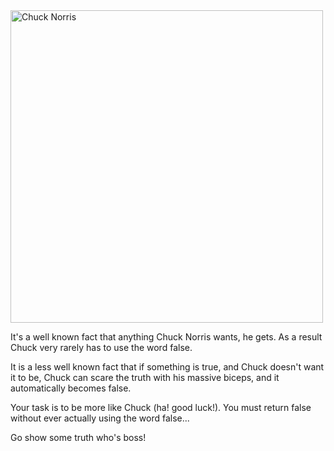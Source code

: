 <img src = https://faroutmagazine.co.uk/static/uploads/1/2022/03/Why-Chuck-Norris-Dodgeball-cameo-_shocked_-him.jpg alt="Chuck Norris" width="500">

It's a well known fact that anything Chuck Norris wants, he gets. As a result Chuck very rarely has to use the word false.

It is a less well known fact that if something is true, and Chuck doesn't want it to be, Chuck can scare the truth with his massive biceps, and it automatically becomes false. 

Your task is to be more like Chuck (ha! good luck!). You must return false without ever actually using the word false...

Go show some truth who's boss!